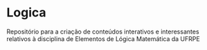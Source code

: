 # Logica
Repositório para a criação de conteúdos interativos e interessantes relativos à disciplina de Elementos de Lógica Matemática da UFRPE
